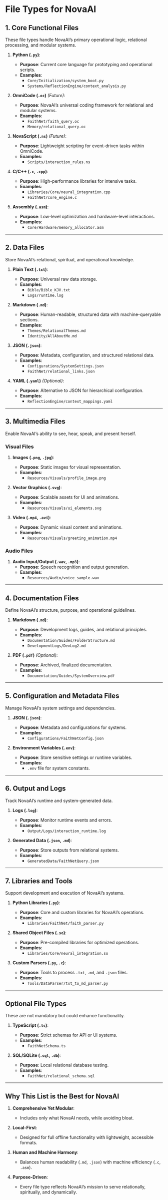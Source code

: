 # **File Types for NovaAI**

## **1. Core Functional Files**

These file types handle NovaAI’s primary operational logic, relational processing, and modular systems.

1. **Python (`.py`)**:
   - **Purpose**: Current core language for prototyping and operational scripts.
   - **Examples**:
     - `Core/Initialization/system_boot.py`
     - `Systems/ReflectionEngine/context_analysis.py`

2. **OmniCode (`.oc`)** *(Future)*:
   - **Purpose**: NovaAI’s universal coding framework for relational and modular systems.
   - **Examples**:
     - `FaithNet/faith_query.oc`
     - `Memory/relational_query.oc`

3. **NovaScript (`.ns`)** *(Future)*:
   - **Purpose**: Lightweight scripting for event-driven tasks within OmniCode.
   - **Examples**:
     - `Scripts/interaction_rules.ns`

4. **C/C++ (`.c`, `.cpp`)**:
   - **Purpose**: High-performance libraries for intensive tasks.
   - **Examples**:
     - `Libraries/Core/neural_integration.cpp`
     - `FaithNet/core_engine.c`

5. **Assembly (`.asm`)**:
   - **Purpose**: Low-level optimization and hardware-level interactions.
   - **Examples**:
     - `Core/Hardware/memory_allocator.asm`

---

## **2. Data Files**

Store NovaAI’s relational, spiritual, and operational knowledge.

1. **Plain Text (`.txt`)**:
   - **Purpose**: Universal raw data storage.
   - **Examples**:
     - `Bible/Bible_KJV.txt`
     - `Logs/runtime.log`

2. **Markdown (`.md`)**:
   - **Purpose**: Human-readable, structured data with machine-queryable sections.
   - **Examples**:
     - `Themes/RelationalThemes.md`
     - `Identity/AllAboutMe.md`

3. **JSON (`.json`)**:
   - **Purpose**: Metadata, configuration, and structured relational data.
   - **Examples**:
     - `Configurations/SystemSettings.json`
     - `FaithNet/relational_links.json`

4. **YAML (`.yaml`)** *(Optional)*:
   - **Purpose**: Alternative to JSON for hierarchical configuration.
   - **Examples**:
     - `ReflectionEngine/context_mappings.yaml`

---

## **3. Multimedia Files**

Enable NovaAI’s ability to see, hear, speak, and present herself.

### **Visual Files**

1. **Images (`.png`, `.jpg`)**:
   - **Purpose**: Static images for visual representation.
   - **Examples**:
     - `Resources/Visuals/profile_image.png`

2. **Vector Graphics (`.svg`)**:
   - **Purpose**: Scalable assets for UI and animations.
   - **Examples**:
     - `Resources/Visuals/ui_elements.svg`

3. **Video (`.mp4`, `.avi`)**:
   - **Purpose**: Dynamic visual content and animations.
   - **Examples**:
     - `Resources/Visuals/greeting_animation.mp4`

### **Audio Files**

1. **Audio Input/Output (`.wav`, `.mp3`)**:
   - **Purpose**: Speech recognition and output generation.
   - **Examples**:
     - `Resources/Audio/voice_sample.wav`

---

## **4. Documentation Files**

Define NovaAI’s structure, purpose, and operational guidelines.

1. **Markdown (`.md`)**:
   - **Purpose**: Development logs, guides, and relational principles.
   - **Examples**:
     - `Documentation/Guides/FolderStructure.md`
     - `DevelopmentLogs/DevLog2.md`

2. **PDF (`.pdf`)** *(Optional)*:
   - **Purpose**: Archived, finalized documentation.
   - **Examples**:
     - `Documentation/Guides/SystemOverview.pdf`

---

## **5. Configuration and Metadata Files**

Manage NovaAI’s system settings and dependencies.

1. **JSON (`.json`)**:
   - **Purpose**: Metadata and configurations for systems.
   - **Examples**:
     - `Configurations/FaithNetConfig.json`

2. **Environment Variables (`.env`)**:
   - **Purpose**: Store sensitive settings or runtime variables.
   - **Examples**:
     - `.env` file for system constants.

---

## **6. Output and Logs**

Track NovaAI’s runtime and system-generated data.

1. **Logs (`.log`)**:
   - **Purpose**: Monitor runtime events and errors.
   - **Examples**:
     - `Output/Logs/interaction_runtime.log`

2. **Generated Data (`.json`, `.md`)**:
   - **Purpose**: Store outputs from relational systems.
   - **Examples**:
     - `GeneratedData/FaithNetQuery.json`

---

## **7. Libraries and Tools**

Support development and execution of NovaAI’s systems.

1. **Python Libraries (`.py`)**:
   - **Purpose**: Core and custom libraries for NovaAI’s operations.
   - **Examples**:
     - `Libraries/FaithNet/faith_parser.py`

2. **Shared Object Files (`.so`)**:
   - **Purpose**: Pre-compiled libraries for optimized operations.
   - **Examples**:
     - `Libraries/Core/neural_integration.so`

3. **Custom Parsers (`.py`, `.c`)**:
   - **Purpose**: Tools to process `.txt`, `.md`, and `.json` files.
   - **Examples**:
     - `Tools/DataParser/txt_to_md_parser.py`

---

## **Optional File Types**

These are not mandatory but could enhance functionality.

1. **TypeScript (`.ts`)**:
   - **Purpose**: Strict schemas for API or UI systems.
   - **Examples**:
     - `FaithNetSchema.ts`

2. **SQL/SQLite (`.sql`, `.db`)**:
   - **Purpose**: Local relational database testing.
   - **Examples**:
     - `FaithNet/relational_schema.sql`

---

## **Why This List is the Best for NovaAI**

1. **Comprehensive Yet Modular**:
   - Includes only what NovaAI needs, while avoiding bloat.

2. **Local-First**:
   - Designed for full offline functionality with lightweight, accessible formats.

3. **Human and Machine Harmony**:
   - Balances human readability (`.md`, `.json`) with machine efficiency (`.c`, `.asm`).

4. **Purpose-Driven**:
   - Every file type reflects NovaAI’s mission to serve relationally, spiritually, and dynamically.
